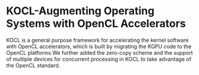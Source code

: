 # KOCL-Augmenting Operating Systems with OpenCL Accelerators

KOCL is a general purpose framework for accelerating the kernel software with OpenCL accelerators,
which is built by migrating the KGPU code to the OpenCL platforms.We further added the zero-copy 
scheme and the support of multiple devices for concurrent processing in KOCL to take advantage of the OpenCL standard. 

